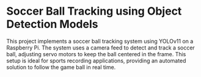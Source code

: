 # Soccer Ball Tracking using Object Detection Models
This project implements a soccer ball tracking system using YOLOv11 on a Raspberry Pi. The system uses a camera feed to detect and track a soccer ball, adjusting servo motors to keep the ball centered in the frame. This setup is ideal for sports recording applications, providing an automated solution to follow the game ball in real time.
